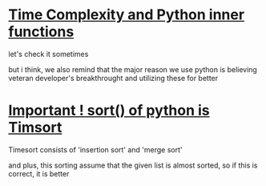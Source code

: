 # [Time Complexity and Python inner functions](https://daimhada.tistory.com/56)
let's check it sometimes

but i think, we also remind that the major reason we use python is believing veteran developer's breakthrought and utilizing these for better

# [Important ! sort() of python is Timsort](https://questionet.tistory.com/61)
Timesort consists of 'insertion sort' and 'merge sort'

and plus, this sorting assume that the given list is almost sorted, so if this is correct, it is better
